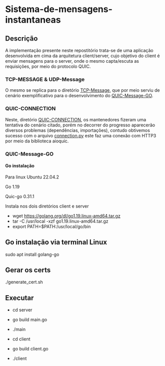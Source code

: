 # Sistema-de-mensagens-instantaneas
## Descrição
A implementação presente neste repostitório trata-se de uma aplicação desenvolvida em cima da arquitetura client/server, cujo objetivo do client é enviar mensagens para o server, onde o mesmo capta/escuta as requisições, por meio do protocolo QUIC.

### TCP-MESSAGE & UDP-Message
O mesmo se replica para o diretório [TCP-Message](https://github.com/Daniel-Oliveira-de-Freitas/Sistema-de-mensagens-instantaneas/tree/main/TCP-Message), que por meio serviu de cenário exemplificativo para o desenvolvimento do [QUIC-Message-GO](https://github.com/Daniel-Oliveira-de-Freitas/Sistema-de-mensagens-instantaneas/tree/main/QUIC-Message-GO).

### QUIC-CONNECTION
Neste, diretório [QUIC-CONNECTION](https://github.com/Daniel-Oliveira-de-Freitas/Sistema-de-mensagens-instantaneas/tree/main/QUIC-CONNECTION), os mantenedores fizeram uma tentativa do cenário citado, porém no decorrer do progresso aparecerão diversos problemas (dependências, importações), contudo obtivemos sucesso com o arquivo [connection.py](https://github.com/Daniel-Oliveira-de-Freitas/Sistema-de-mensagens-instantaneas/blob/main/QUIC-CONNECTION/connection.py) este faz uma conexão com HTTP3 por meio da biblioteca aioquic.

### QUIC-Message-GO

#### Go instalação
Para linux Ubuntu 22.04.2

Go 1.19

Quic-go 0.31.1

Instala nos dois diretórios client e server
- wget https://golang.org/dl/go1.19.linux-amd64.tar.gz
- tar -C /usr/local -xzf go1.19.linux-amd64.tar.gz
- export PATH=$PATH:/usr/local/go/bin

## Go instalação via terminal Linux

sudo apt install golang-go

## Gerar os certs
./generate_cert.sh


## Executar
- cd server
- go build main.go
- ./main


- cd client
- go build client.go
- ./client
